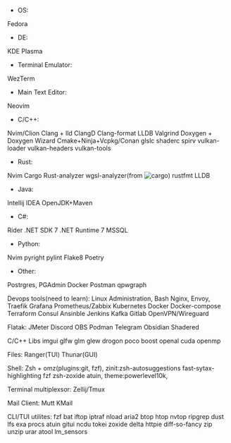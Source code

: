 * OS:

Fedora

* DE:

KDE Plasma

* Terminal Emulator:

WezTerm

* Main Text Editor:

Neovim

* C/C++:

Nvim/Clion
Clang + lld
ClangD
Clang-format
LLDB
Valgrind 
Doxygen + Doxygen Wizard
Cmake+Ninja+Vcpkg/Conan
glslc
shaderc
spirv
vulkan-loader
vulkan-headers
vulkan-tools

* Rust:

Nvim
Cargo
Rust-analyzer
wgsl-analyzer(from ![cargo](https://github.com/wgsl-analyzer/wgsl-analyzer))
rustfmt
LLDB

* Java:

Intellij IDEA
OpenJDK+Maven

* C#:

Rider
.NET SDK 7
.NET Runtime 7
MSSQL

* Python:

Nvim
pyright
pylint
Flake8
Poetry

* Other:

Postrgres, PGAdmin
Docker
Postman
qpwgraph

Devops tools(need to learn):
Linux Administration, Bash
Nginx, Envoy, Traefik
Grafana
Prometheus/Zabbix
Kubernetes
Docker
Docker-compose
Terraform
Consul
Ansinble
Jenkins
Kafka
Gitlab
OpenVPN/Wireguard

Flatak:
JMeter
Discord
OBS
Podman
Telegram
Obsidian
Shadered

C/C++ Libs
imgui
glfw
glm 
glew
drogon
poco 
boost 
openal
cuda
openmp

Files:
Ranger(TUI)
Thunar(GUI)

Shell:
Zsh + omz(plugins:git, fzf), zinit:zsh-autosuggestions fast-sytax-highlighting fzf zsh-zoxide atuin, theme:powerlevel10k, 

Terminal multiplexsor:
Zellij/Tmux

Mail Client:
Mutt
KMail

CLI/TUI utilites:
fzf
bat
iftop
iptraf
nload
aria2
btop
htop
nvtop
ripgrep
dust
lfs
exa
procs
atuin
gitui
ncdu
tokei
zoxide
delta
httpie
diff-so-fancy
zip
unzip
urar
atool
lm_sensors
